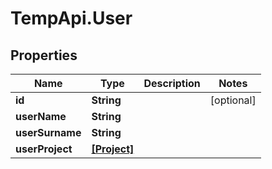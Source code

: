 # TempApi.User

## Properties

Name | Type | Description | Notes
------------ | ------------- | ------------- | -------------
**id** | **String** |  | [optional] 
**userName** | **String** |  | 
**userSurname** | **String** |  | 
**userProject** | [**[Project]**](Project.md) |  | 


